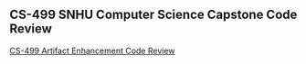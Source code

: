##  CS-499 SNHU Computer Science Capstone Code Review

[CS-499 Artifact Enhancement Code Review](https://youtu.be/R_RBc6R0Ds)
